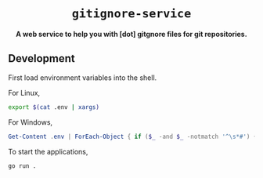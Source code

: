 <div align="center">
  <h1><code>gitignore-service</code></h1>
  <p>
    <strong>A web service to help you with [dot] gitgnore files for git repositories.</strong>
  </p>
</div>

## Development

First load environment variables into the shell.

For Linux,

```sh
export $(cat .env | xargs)
```

For Windows,

```powershell
Get-Content .env | ForEach-Object { if ($_ -and $_ -notmatch '^\s*#') { $parts = $_ -split '=', 2; [System.Environment]::SetEnvironmentVariable($parts[0].Trim(), $parts[1].Trim()) } }
```

To start the applications,

```shell
go run .
```
